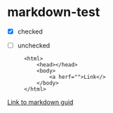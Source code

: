 # markdown-test

- [x] checked
- [ ] unchecked


        <html>
            <head></head>
            <body>
                <a herf="">Link</>
            </body>
        </html>
    

[Link to markdown guid](https://www.markdownguide.org/getting-started/)